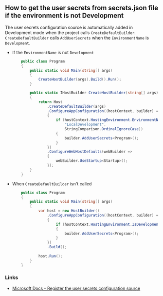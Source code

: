 ## How to get the user secrets from secrets.json file if the environment is not Development

The user secrets configuration source is automatically added in Development mode when the project calls `CreateDefaultBuilder`. `CreateDefaultBuilder` calls `AddUserSecrets` when the `EnvironmentName` is `Development`.

- If the `EnvironmentName` is not `Development`
    ```C#
        public class Program
        {
            public static void Main(string[] args)
            {
                CreateHostBuilder(args).Build().Run();
            }

            public static IHostBuilder CreateHostBuilder(string[] args)
            {
                return Host
                    .CreateDefaultBuilder(args)
                    .ConfigureAppConfiguration((hostContext, builder) =>
                    {
                        if (hostContext.HostingEnvironment.EnvironmentName.Equals(
                            "LocalDevelopment", 
                            StringComparison.OrdinalIgnoreCase))
                        {
                            builder.AddUserSecrets<Program>();
                        }
                    })
                    .ConfigureWebHostDefaults(webBuilder =>
                    {
                        webBuilder.UseStartup<Startup>();
                    });
            }
        }
    ```

- When `CreateDefaultBuilder` isn't called
    ```C#
        public class Program
        {
            public static void Main(string[] args)
            {
                var host = new HostBuilder()
                    .ConfigureAppConfiguration((hostContext, builder) =>
                    {
                        if (hostContext.HostingEnvironment.IsDevelopment())
                        {
                            builder.AddUserSecrets<Program>();
                        }
                    })
                    .Build();
                
                host.Run();
            }
        }
    ```

### Links
- [Microsoft Docs - Register the user secrets configuration source](https://docs.microsoft.com/en-us/aspnet/core/security/app-secrets?view=aspnetcore-5.0&tabs=windows#register-the-user-secrets-configuration-source)